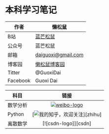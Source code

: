# 本科学习笔记
|作者|懒松鼠|
|---|---|
|B站|[蓝芒松鼠](https://space.bilibili.com/449154488)|
|公众号|蓝芒松鼠|
|邮箱|daiguoxi@gmail.com|
|博客园|[懒松鼠博客园](https://www.cnblogs.com/yeu4h3uh2/)|
|Titter|@GuoxiDai|
|Facebook|Guoxi Dai|

|科目|链接|
|----|:---:|
|数学分析|[![weibo-logo]](http://weibo.com/linpiaochen)|
|Python|[![](/img/zhihu.png "我的知乎，欢迎关注")][zhihu]|
|离散数学|[![csdn-logo]][csdn]|

[weibo-logo]:/Study-notes/44.jpg
